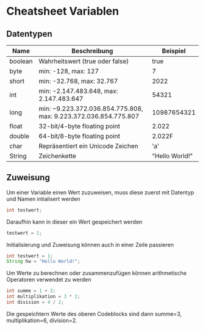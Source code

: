 # Cheatsheet Variablen
## Datentypen
| Name    | Beschreibung                                                    | Beispiel       |
|---------|-----------------------------------------------------------------|----------------|
| boolean | Wahrheitswert (true oder false)                                 | true           |
| byte    | min: -128, max: 127                                             | 7              |
| short   | min: -32.768, max: 32.767                                       | 2022           |
| int     | min: -2.147.483.648, max: 2.147.483.647                         | 54321          |
| long    | min: −9.223.372.036.854.775.808, max: 9.223.372.036.854.775.807 | 10987654321    |
| float   | 32-bit/4-byte floating point                                    | 2.022          |
| double  | 64-bit/8-byte floating point                                    | 2.022F         |
| char    | Repräsentiert ein Unicode Zeichen                               | 'a'            |
| String  | Zeichenkette                                                    | "Hello World!" |

## Zuweisung
Um einer Variable einen Wert zuzuweisen, muss diese zuerst mit Datentyp und Namen intialisert werden
```java
int testwert;
```
Daraufhin kann in dieser ein Wert gespeichert werden
```java
testwert = 1;
```
Initialisierung und Zuweisung können auch in einer Zeile passieren
```java
int testwert = 1;
String hw = "Hello World!";
```

Um Werte zu berechnen oder zusammenzufügen können arithmetische Operatoren verwendet zu werden
```java
int summe = 1 + 2;
int multiplikation = 3 * 2;
int division = 4 / 2;
```
Die gespeichtern Werte des oberen Codeblocks sind dann summe=3, multiplikation=6, division=2.